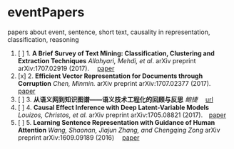 # eventPapers

papers about event, sentence, short text, causality in representation, classification, reasoning 

1. [ ] 1. **A Brief Survey of Text Mining: Classification, Clustering and Extraction Techniques** *Allahyari, Mehdi, et al*.  arXiv preprint arXiv:1707.02919 (2017). &emsp;[paper](https://arxiv.org/pdf/1707.02919.pdf)
2. [x] 2. **Efficient Vector Representation for Documents through Corruption** *Chen, Minmin.*  arXiv preprint arXiv:1707.02377 (2017). &emsp;[paper](https://arxiv.org/pdf/1707.02377)
3. [ ] 3. **从语义网到知识图谱——语义技术工程化的回顾与反思**  *鲍捷* &emsp;[url](https://zhuanlan.zhihu.com/p/22811120?utm_source=wechat_session&utm_medium=social)
4. [ ] 4. **Causal Effect Inference with Deep Latent-Variable Models**  *Louizos, Christos, et al.* arXiv preprint arXiv:1705.08821 (2017).&emsp;[paper](https://arxiv.org/pdf/1705.08821)
5. [ ] 5. **Learning Sentence Representation with Guidance of Human Attention**  *Wang, Shaonan, Jiajun Zhang, and Chengqing Zong* arXiv preprint arXiv:1609.09189 (2016) &emsp;[paper](https://arxiv.org/pdf/1609.09189)

